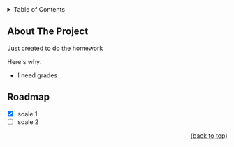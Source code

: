 <div id="top"></div>
<!--
*** Thanks for checking out my README
-->



<!-- TABLE OF CONTENTS -->
<details>
  <summary>Table of Contents</summary>
  <ol>
    <li>
      <a href="#about-the-project">About The Project</a>
      <ul>
        <li><a href="#built-with">Built With Literally Nothing</a></li>
      </ul>
    </li>
    <li>
      <a href="#getting-started">Getting Started</a>
      <ul>
        <li><a href="#prerequisites">Prerequisites : Git-Bash</a></li>
        <li><a href="#installation">Installation : Nothing to install</a></li>
      </ul>
    </li>
  </ol>
</details>



<!-- ABOUT THE PROJECT -->
## About The Project

Just created to do the homework

Here's why:
* I need grades




<!-- ROADMAP -->
## Roadmap

- [x] soale 1
- [ ] soale 2

<p align="right">(<a href="#top">back to top</a>)</p>